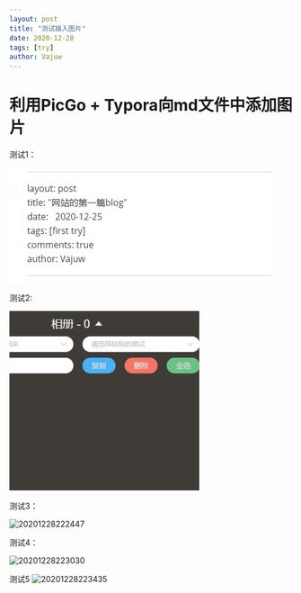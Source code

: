 ```yaml
---
layout: post
title: "测试插入图片"
date: 2020-12-28
tags: [try]
author: Vajuw
---
```


# 利用PicGo + Typora向md文件中添加图片

测试1：

![image-20201228153454896](https://raw.githubusercontent.com/Vajuw/Vajuw121.Github.io/main/_posts/image-20201228153454896.png)

测试2:


![](https://raw.githubusercontent.com/Vajuw/Vajuw.github.io/master/images/2020test.png)

测试3：

![20201228222447](https://cdn.jsdelivr.net/gh/Vajuw/Vajuw.github.io@master/images/2020/20201228222447.png)

测试4：

![20201228223030](https://cdn.jsdelivr.net/gh/Vajuw/Vajuw.github.io@master/blogimages/2020/20201228223030.png)

测试5
![20201228223435](https://cdn.jsdelivr.net/gh/Vajuw/PicBed@master/blogimages/2020/20201228223435.png)